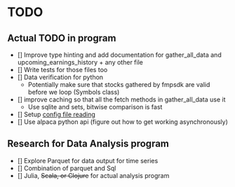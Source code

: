 # TODO

## Actual TODO in program
- [] Improve type hinting and add documentation for gather_all_data and upcoming_earnings_history + any other file
- [] Write tests for those files too
- [] Data verification for python
  - Potentially make sure that stocks gathered by fmpsdk are valid before we loop (Symbols class)
- [] improve caching so that all the fetch methods in gather_all_data use it
  - Use sqlite and sets, bitwise comparison is fast
- [] Setup <ins>config file reading</ins>
- [] Use alpaca python api (figure out how to get working asynchronously)

## Research for Data Analysis program
- [] Explore Parquet for data output for time series
- [] Combination of parquet and Sql
- [] Julia, ~~Scala, or Clojure~~ for actual analysis program
